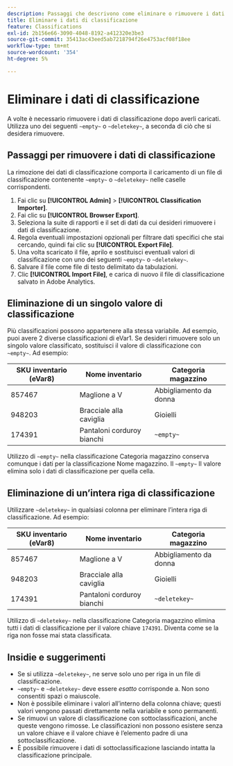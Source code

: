 ```yaml
---
description: Passaggi che descrivono come eliminare o rimuovere i dati di classificazione.
title: Eliminare i dati di classificazione
feature: Classifications
exl-id: 2b156e66-3090-4048-8192-a412320e3be3
source-git-commit: 35413ac43eed5ab7218794f26e4753acf08f18ee
workflow-type: tm+mt
source-wordcount: '354'
ht-degree: 5%

---
```


# Eliminare i dati di classificazione

A volte è necessario rimuovere i dati di classificazione dopo averli caricati. Utilizza uno dei seguenti `~empty~` o `~deletekey~`, a seconda di ciò che si desidera rimuovere.

## Passaggi per rimuovere i dati di classificazione

La rimozione dei dati di classificazione comporta il caricamento di un file di classificazione contenente `~empty~` o `~deletekey~` nelle caselle corrispondenti.

1. Fai clic su **[!UICONTROL Admin]** > **[!UICONTROL Classification Importer]**.
1. Fai clic su **[!UICONTROL Browser Export]**.
1. Seleziona la suite di rapporti e il set di dati da cui desideri rimuovere i dati di classificazione.
1. Regola eventuali impostazioni opzionali per filtrare dati specifici che stai cercando, quindi fai clic su **[!UICONTROL Export File]**.
1. Una volta scaricato il file, aprilo e sostituisci eventuali valori di classificazione con uno dei seguenti `~empty~` o `~deletekey~`.
1. Salvare il file come file di testo delimitato da tabulazioni.
1. Clic **[!UICONTROL Import File]**, e carica di nuovo il file di classificazione salvato in Adobe Analytics.

## Eliminazione di un singolo valore di classificazione

Più classificazioni possono appartenere alla stessa variabile. Ad esempio, puoi avere 2 diverse classificazioni di eVar1. Se desideri rimuovere solo un singolo valore classificato, sostituisci il valore di classificazione con `~empty~`. Ad esempio:

| SKU inventario (eVar8) | Nome inventario | Categoria magazzino |
| --- | --- | --- |
| 857467 | Maglione a V | Abbigliamento da donna |
| 948203 | Bracciale alla caviglia | Gioielli |
| 174391 | Pantaloni corduroy bianchi | `~empty~` |

Utilizzo di `~empty~` nella classificazione Categoria magazzino conserva comunque i dati per la classificazione Nome magazzino. Il `~empty~` Il valore elimina solo i dati di classificazione per quella cella.

## Eliminazione di un’intera riga di classificazione

Utilizzare `~deletekey~` in qualsiasi colonna per eliminare l’intera riga di classificazione. Ad esempio:

| SKU inventario (eVar8) | Nome inventario | Categoria magazzino |
| --- | --- | --- |
| 857467 | Maglione a V | Abbigliamento da donna |
| 948203 | Bracciale alla caviglia | Gioielli |
| 174391 | Pantaloni corduroy bianchi | `~deletekey~` |

Utilizzo di `~deletekey~` nella classificazione Categoria magazzino elimina tutti i dati di classificazione per il valore chiave `174391`. Diventa come se la riga non fosse mai stata classificata.

## Insidie e suggerimenti

* Se si utilizza `~deletekey~`, ne serve solo uno per riga in un file di classificazione.
* `~empty~` e `~deletekey~` deve essere *esatto* corrisponde a. Non sono consentiti spazi o maiuscole.
* Non è possibile eliminare i valori all’interno della colonna chiave; questi valori vengono passati direttamente nella variabile e sono permanenti.
* Se rimuovi un valore di classificazione con sottoclassificazioni, anche queste vengono rimosse. Le classificazioni non possono esistere senza un valore chiave e il valore chiave è l’elemento padre di una sottoclassificazione.
* È possibile rimuovere i dati di sottoclassificazione lasciando intatta la classificazione principale.
